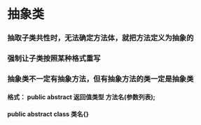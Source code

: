 # 抽象类

### 抽取子类共性时，无法确定方法体，就把方法定义为抽象的

### 强制让子类按照某种格式重写

### 抽象类不一定有抽象方法，但有抽象方法的类一定是抽象类

#### 格式：  public abstract 返回值类型 方法名(参数列表);
####          public abstract class 类名{}
